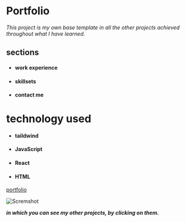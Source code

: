 # Portfolio

*This project is my own base template in all the other projects achieved throughout what I have learned.*

## sections

- #### work experience
- #### skillsets
- #### contact me

# technology used 

- #### taildwind
- #### JavaScript
- #### React
- #### HTML

[portfolio](https://portafolio-netlify.netlify.app/ "portfolio")

![Scremshot](https://i.ibb.co/T0MfgbW/portfolio.png)


***in which you can see my other projects, by clicking on them.***





